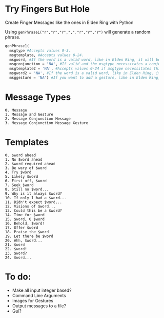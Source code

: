 # Try Fingers But Hole
Create Finger Messages like the ones in Elden Ring with Python

Using `genPhrase1("r","r","r",",","r","r","r")` will generate a random phrase.
```py
genPhrase1(
  msgtype #Accepts values 0-3.
  msgtemplate, #Accepts values 0-24.
  msgword, #If the word is a valid word, like in Elden Ring, it will be used in the template. 
  msgconjunction = 'NA', #If valid and the msgtype necessitates a conjunction, it will be used.
  msgtemplate2 = 'NA', #Accepts values 0-24 if msgtype necessitates this.
  msgword2 = 'NA', #If the word is a valid word, like in Elden Ring, it will be used in the second template. 
  msggesture = 'NA') #If you want to add a gesture, like in Elden Ring, type the name of the gesture in all caps and it will be used. No image or animation. Just text
```
# Message Types
```
0. Message
1. Message and Gesture
2. Message Conjunction Message
3. Message Conjunction Message Gesture
```

# Templates
```
0. $word ahead
1. No $word ahead
2. $word required ahead
3. Be wary of $word
4. Try $word
5. Likely $word
6. First off, $word
7. Seek $word
8. Still no $word...
9. Why is it always $word?
10. If only I had a $word...
11. Didn't expect $word...
12. Visions of $word...
13. Could this be a $word?
14. Time for $word
15. $word, O $word
16. Behold, $word!
17. Offer $word
18. Praise the $word
19. Let there be $word
20. Ahh, $word...
21. $word
22. $word!
23. $word?
24. $word...
```

# To do:

- Make all input integer based?
- Command Line Arguments
- Images for Gestures
- Output messages to a file?
- Gui?
